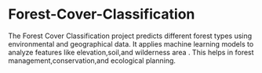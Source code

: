 # Forest-Cover-Classification
The Forest Cover Classification project predicts different forest types using environmental and geographical data. It applies machine learning models to analyze features like elevation,soil,and wilderness area . This helps in forest management,conservation,and ecological planning.

